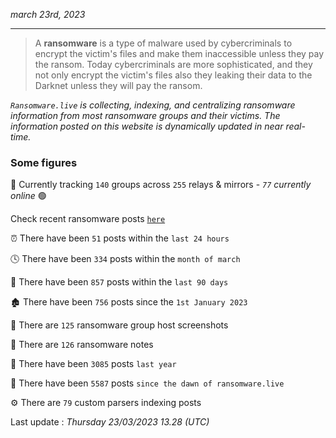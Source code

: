 _march 23rd, 2023_

---

> A **ransomware** is a type of malware used by cybercriminals to encrypt the victim's files and make them inaccessible unless they pay the ransom. Today cybercriminals are more sophisticated, and they not only encrypt the victim's files also they leaking their data to the Darknet unless they will pay the ransom.


_`Ransomware.live` is collecting, indexing, and centralizing ransomware information from most ransomware groups and their victims. The information posted on this website is dynamically updated in near real-time._

### Some figures 

🔎 Currently tracking `140` groups across `255` relays & mirrors - _`77` currently online_ 🟢

Check recent ransomware posts [`here`](recentposts.md)


⏰ There have been `51` posts within the `last 24 hours`

🕓 There have been `334` posts within the `month of march`

📅 There have been `857` posts within the `last 90 days`

🏚 There have been `756` posts since the `1st January 2023`

📸 There are `125` ransomware group host screenshots

📝 There are `126` ransomware notes

🚀 There have been `3085` posts `last year`

🐣 There have been `5587` posts `since the dawn of ransomware.live`

⚙️ There are `79` custom parsers indexing posts



Last update : _Thursday 23/03/2023 13.28 (UTC)_


